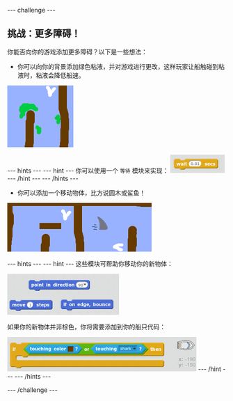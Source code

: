 --- challenge ---

## 挑战：更多障碍！
你能否向你的游戏添加更多障碍？以下是一些想法：

+ 你可以向你的背景添加绿色粘液，并对游戏进行更改，这样玩家让船触碰到粘液时，粘液会降低船速。

![screenshot](images/boat-algae.png)

--- hints ---
--- hint ---
你可以使用一个 `等待` 模块来实现：
![screenshot](images/boat-slime-blocks.png)
--- /hint ---
--- /hints ---

+ 你可以添加一个移动物体，比方说圆木或鲨鱼！

![screenshot](images/boat-obstacles.png)

--- hints ---
--- hint ---
这些模块可帮助你移动你的新物体：

![screenshot](images/boat-moving-blocks.png)

如果你的新物体并非棕色，你将需要添加到你的船只代码：

![screenshot](images/boat-moving-blocks2.png)
--- /hint ---
--- /hints ---

--- /challenge ---
